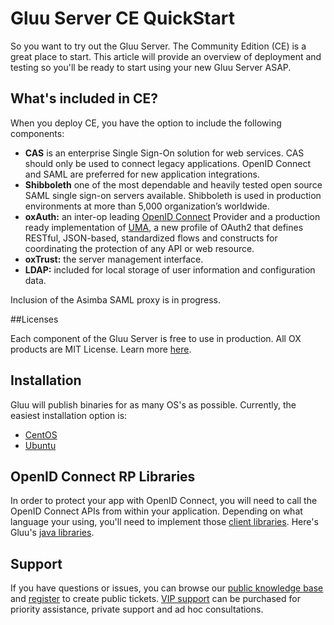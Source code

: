 # Gluu Server CE QuickStart 

So you want to try out the Gluu Server. The Community Edition (CE) is a great place to start. This article will provide an overview of deployment and testing so you'll be ready to start using your new Gluu Server ASAP. 

## What's included in CE?

When you deploy CE, you have the option to include the following components:

* **CAS** is an enterprise Single Sign-On solution for web services. CAS should only be used to connect legacy applications. OpenID Connect and SAML are preferred for new application integrations.
* **Shibboleth** one of the most dependable and heavily tested open source SAML single sign-on servers available. Shibboleth is used in production environments at more than 5,000 organization’s worldwide.
* **oxAuth:** an inter-op leading [OpenID Connect](http://www.gluu.org/docs/admin-guide/openid-connect/) Provider and a production ready implementation of [UMA](http://www.gluu.org/docs/admin-guide/uma/), a new profile of OAuth2 that defines RESTful, JSON-based, standardized flows and constructs for coordinating the protection of any API or web resource.
* **oxTrust:** the server management interface.
* **LDAP:** included for local storage of user information and configuration data.

Inclusion of the Asimba SAML proxy is in progress. 

##Licenses

Each component of the Gluu Server is free to use in production. All OX products are MIT License. Learn more  [here](http://www.gluu.org/docs/admin-guide/introduction/licenses/). 

## Installation

Gluu will publish binaries for as many OS's as possible. Currently, the 
easiest installation option is:  

- [CentOS](../admin-guide/installation/centos.md)
- [Ubuntu](../admin-guide/installation/ubuntu.md)

## OpenID Connect RP Libraries

In order to protect your app with OpenID Connect, you will need to call the OpenID Connect APIs from within your application. Depending on what language your using, you'll need to implement those [client libraries](http://openid.net/developers/libraries/). Here's Gluu's [java libraries](https://github.com/GluuFederation/oxAuth).
  

## Support

If you have questions or issues, you can browse our [public knowledge base](http://support.gluu.org) and [register](https://idp.gluu.org/identity/register?redirectUri=https://support.gluu.org) to create public tickets. [VIP support](http://gluu.org/pricing) can be purchased for priority assistance, private support and ad hoc consultations. 

